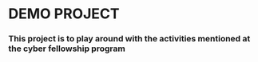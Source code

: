 # DEMO PROJECT

### This project is to play around with the activities mentioned at the cyber fellowship program
